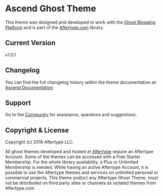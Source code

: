 Ascend Ghost Theme
==================

This theme was designed and developed to work with the [Ghost Blogging Platform](https://ghost.org)
and is part of the [Aftertype.com](https://aftertype.com/themes) library.

## Current Version
v1.0.1

## Changelog
You can find the full changelog history within the theme documentation at:
[Ascend Documentation](https://aftertype.com/community/documentation/ascend)

## Support
Go to the [Community](https://aftertype.com/community) for assistance, questions and suggestions.

## Copyright & License
Copyright (c) 2016 Aftertype LLC.

All ghost themes developed and hosted at [Aftertype](https://aftertype.com/themes) require an Aftertype Account. Some of the themes can be accessed with a Free Starter Membership. For the whole library availability, a Plus or Unlimited Membership is needed. While having an active Aftertype Account, it is possible to use the Aftertype themes and services on unlimited personal or commercial projects. This theme and(or) any Aftertype Ghost Theme, must not be distributed on third party sites or channels as isolated themes from Aftertype.com